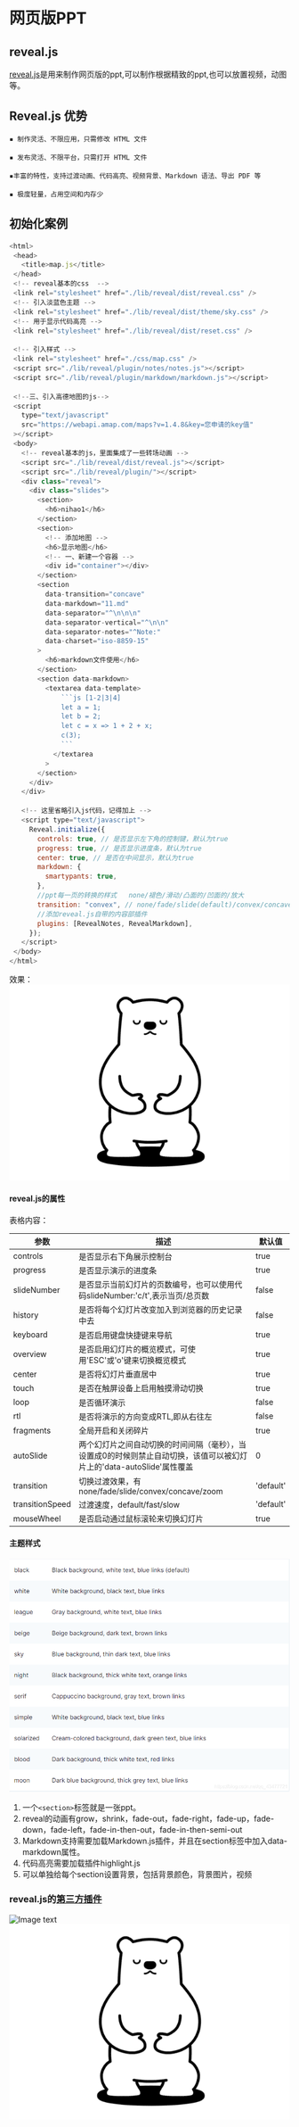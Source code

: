 # 网页版PPT

## reveal.js
 
 [reveal.js](https://github.com/hakimel/reveal.js)是用来制作网页版的ppt,可以制作根据精致的ppt,也可以放置视频，动图等。
 

 ## Reveal.js 优势


    ▪ 制作灵活、不限应用，只需修改 HTML 文件

    ▪ 发布灵活、不限平台，只需打开 HTML 文件

    ▪丰富的特性，支持过渡动画、代码高亮、视频背景、Markdown 语法、导出 PDF 等

    ▪ 极度轻量，占用空间和内存少
    

 ## 初始化案例

 ```js
 <html>
  <head>
    <title>map.js</title>
  </head>
  <!-- reveal基本的css  -->
  <link rel="stylesheet" href="./lib/reveal/dist/reveal.css" />
  <!-- 引入淡蓝色主题 -->
  <link rel="stylesheet" href="./lib/reveal/dist/theme/sky.css" />
  <!-- 用于显示代码高亮 -->
  <link rel="stylesheet" href="./lib/reveal/dist/reset.css" />

  <!-- 引入样式 -->
  <link rel="stylesheet" href="./css/map.css" />
  <script src="./lib/reveal/plugin/notes/notes.js"></script>
  <script src="./lib/reveal/plugin/markdown/markdown.js"></script>

  <!--三、引入高德地图的js-->
  <script
    type="text/javascript"
    src="https://webapi.amap.com/maps?v=1.4.8&key=您申请的key值"
  ></script>
  <body>
    <!-- reveal基本的js，里面集成了一些转场动画 -->
    <script src="./lib/reveal/dist/reveal.js"></script>
    <script src="./lib/reveal/plugin/"></script>
    <div class="reveal">
      <div class="slides">
        <section>
          <h6>nihao1</h6>
        </section>
        <section>
          <!-- 添加地图 -->
          <h6>显示地图</h6>
          <!-- 一、新建一个容器 -->
          <div id="container"></div>
        </section>
        <section
          data-transition="concave"
          data-markdown="11.md"
          data-separator="^\n\n\n"
          data-separator-vertical="^\n\n"
          data-separator-notes="^Note:"
          data-charset="iso-8859-15"
        >
          <h6>markdown文件使用</h6>
        </section>
        <section data-markdown>
          <textarea data-template>
              ```js [1-2|3|4]
              let a = 1;
              let b = 2;
              let c = x => 1 + 2 + x;
              c(3);
              ```
            </textarea
          >
        </section>
      </div>
    </div>

    <!-- 这里省略引入js代码，记得加上 -->
    <script type="text/javascript">
      Reveal.initialize({
        controls: true, // 是否显示左下角的控制键，默认为true
        progress: true, // 是否显示进度条，默认为true
        center: true, // 是否在中间显示，默认为true
        markdown: {
          smartypants: true,
        },
        //ppt每一页的转换的样式   none/褪色/滑动/凸面的/凹面的/放大
        transition: "convex", // none/fade/slide(default)/convex/concave/zoom
        //添加reveal.js自带的内容部插件
        plugins: [RevealNotes, RevealMarkdown],
      });
    </script>
  </body>
</html>
```

效果：
![](../../.vuepress/public/images/80d69422842599ec55dda95dcba9aee8.gif)

#### reveal.js的属性
表格内容：
        <table>
            <thead>
              <tr>
                <th>参数</th>
                <th>描述</th>
                <th>默认值</th>
              </tr>
            </thead>
            <tbody>
              <tr>
                <td>controls</td>
                <td>是否显示右下角展示控制台</td>
                <td>true</td>
              </tr>
              <tr>
                <td>progress</td>
                <td>是否显示演示的进度条</td>
                <td>true</td>
              </tr>
              <tr>
                <td>slideNumber</td>
                <td>
                  是否显示当前幻灯片的页数编号，也可以使用代码slideNumber:'c/t',表示当页/总页数
                </td>
                <td>false</td>
              </tr>
                <tr>
                <td>history</td>
                <td>
                  是否将每个幻灯片改变加入到浏览器的历史记录中去
                </td>
                <td>false</td>
              </tr>
                <tr>
                <td>keyboard</td>
                <td>
                  是否启用键盘快捷键来导航
                </td>
                <td>true</td>
              </tr>
              <tr>
                <td>overview</td>
                <td>
                  是否启用幻灯片的概览模式，可使用'ESC'或'o'键来切换概览模式
                </td>
                <td>true</td>
              </tr>
             <tr>
                <td>center</td>
                <td>
                  是否将幻灯片垂直居中
                </td>
                <td>true</td>
              </tr>
            <tr>
                <td>touch</td>
                <td>
                  是否在触屏设备上启用触摸滑动切换
                </td>
                <td>true</td>
              </tr>
              <tr>
                <td>loop</td>
                <td>
                  是否循环演示
                </td>
                <td>false</td>
              </tr>
            <tr>
                <td>rtl</td>
                <td>
                  是否将演示的方向变成RTL,即从右往左
                </td>
                <td>false</td>
              </tr>
              <tr>
                <td>fragments</td>
                <td>
                  全局开启和关闭碎片
                </td>
                <td>true</td>
              </tr>
              <tr>
                <td>autoSlide</td>
                <td>
                  两个幻灯片之间自动切换的时间间隔（毫秒），当设置成0的时候则禁止自动切换，该值可以被幻灯片上的'data-autoSlide'属性覆盖
                </td>
                <td>0</td>
              </tr>
              <tr>
                <td>transition</td>
                <td>
                  切换过渡效果，有none/fade/slide/convex/concave/zoom
                </td>
                <td>'default'</td>
              </tr>
              <tr>
                <td>transitionSpeed</td>
                <td>
                  过渡速度，default/fast/slow
                </td>
                <td>'default'</td>
              </tr>
            <tr>
                <td>mouseWheel</td>
                <td>
                  是否启动通过鼠标滚轮来切换幻灯片
                </td>
                <td>true</td>
              </tr>
            </tbody>
          </table>


#### 主题样式
![](../../.vuepress/public/images/theme.png)

1. 一个`<section>`标签就是一张ppt。
2. reveal的动画有grow，shrink，fade-out，fade-right，fade-up，fade-down，fade-left，fade-in-then-out，fade-in-then-semi-out
3. Markdown支持需要加载Markdown.js插件，并且在section标签中加入data-markdown属性。
4. 代码高亮需要加载插件highlight.js
5. 可以单独给每个section设置背景，包括背景颜色，背景图片，视频

### reveal.js的[第三方插件](https://github.com/hakimel/reveal.js/wiki/Plugins,-Tools-and-Hardware)



![Image text](https://t7.baidu.com/it/u=1819248061,230866778&fm=193&f=GIF)
![](../../.vuepress/public/images/80d69422842599ec55dda95dcba9aee8.gif)